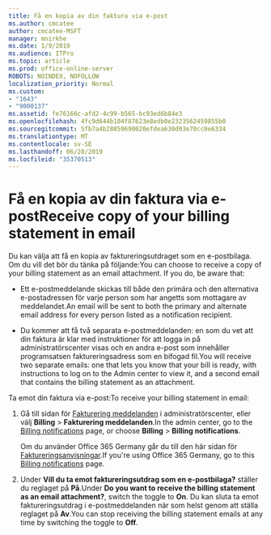 ```yaml
---
title: Få en kopia av din faktura via e-post
ms.author: cmcatee
author: cmcatee-MSFT
manager: mnirkhe
ms.date: 1/9/2019
ms.audience: ITPro
ms.topic: article
ms.prod: office-online-server
ROBOTS: NOINDEX, NOFOLLOW
localization_priority: Normal
ms.custom:
- "1643"
- "9000137"
ms.assetid: fe76166c-afd2-4c99-b565-bc93ed6b84e3
ms.openlocfilehash: 4fc9d644b104f87623e8edb0e2323562459855b0
ms.sourcegitcommit: 5fb7a4b28859690020efdea630d03e70cc0e6334
ms.translationtype: MT
ms.contentlocale: sv-SE
ms.lasthandoff: 06/28/2019
ms.locfileid: "35370513"
---
```

# <a name="receive-copy-of-your-billing-statement-in-email"></a><span data-ttu-id="a6b9f-102">Få en kopia av din faktura via e-post</span><span class="sxs-lookup"><span data-stu-id="a6b9f-102">Receive copy of your billing statement in email</span></span>

<span data-ttu-id="a6b9f-p101">Du kan välja att få en kopia av faktureringsutdraget som en e-postbilaga. Om du vill det bör du tänka på följande:</span><span class="sxs-lookup"><span data-stu-id="a6b9f-p101">You can choose to receive a copy of your billing statement as an email attachment. If you do, be aware that:</span></span>
  
- <span data-ttu-id="a6b9f-105">Ett e-postmeddelande skickas till både den primära och den alternativa e-postadressen för varje person som har angetts som mottagare av meddelandet.</span><span class="sxs-lookup"><span data-stu-id="a6b9f-105">An email will be sent to both the primary and alternate email address for every person listed as a notification recipient.</span></span>

- <span data-ttu-id="a6b9f-106">Du kommer att få två separata e-postmeddelanden: en som du vet att din faktura är klar med instruktioner för att logga in på administratörscenter visas och en andra e-post som innehåller programsatsen faktureringsadress som en bifogad fil.</span><span class="sxs-lookup"><span data-stu-id="a6b9f-106">You will receive two separate emails: one that lets you know that your bill is ready, with instructions to log on to the Admin center to view it, and a second email that contains the billing statement as an attachment.</span></span>

<span data-ttu-id="a6b9f-107">Ta emot din faktura via e-post:</span><span class="sxs-lookup"><span data-stu-id="a6b9f-107">To receive your billing statement in email:</span></span>
  
1. <span data-ttu-id="a6b9f-108">Gå till sidan för [Fakturering meddelanden](https://go.microsoft.com/fwlink/p/?linkid=853212) i administratörscenter, eller välj **Billing** \> **Fakturering meddelanden**.</span><span class="sxs-lookup"><span data-stu-id="a6b9f-108">In the admin center, go to the [Billing notifications](https://go.microsoft.com/fwlink/p/?linkid=853212) page, or choose **Billing** \> **Billing notifications**.</span></span>

    <span data-ttu-id="a6b9f-109">Om du använder Office 365 Germany går du till den här sidan för [Faktureringsanvisningar](https://go.microsoft.com/fwlink/p/?linkid=853213).</span><span class="sxs-lookup"><span data-stu-id="a6b9f-109">If you're using Office 365 Germany, go to this [Billing notifications](https://go.microsoft.com/fwlink/p/?linkid=853213) page.</span></span>

2. <span data-ttu-id="a6b9f-110">Under **Vill du ta emot faktureringsutdrag som en e-postbilaga?** ställer du reglaget på **På**.</span><span class="sxs-lookup"><span data-stu-id="a6b9f-110">Under **Do you want to receive the billing statement as an email attachment?**, switch the toggle to **On**.</span></span> <span data-ttu-id="a6b9f-111">Du kan sluta ta emot faktureringsutdrag i e-postmeddelanden när som helst genom att ställa reglaget på **Av**.</span><span class="sxs-lookup"><span data-stu-id="a6b9f-111">You can stop receiving the billing statement emails at any time by switching the toggle to **Off**.</span></span>
